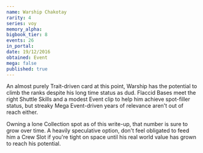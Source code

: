 ```yaml
---
name: Warship Chakotay
rarity: 4
series: voy
memory_alpha:
bigbook_tier: 8
events: 26
in_portal:
date: 19/12/2016
obtained: Event
mega: false
published: true
---
```


An almost purely Trait-driven card at this point, Warship has the potential to climb the ranks despite his long time status as dud. Flaccid Bases meet the right Shuttle Skills and a modest Event clip to help him achieve spot-filler status, but streaky Mega Event-driven years of relevance aren't out of reach either.

Owning a lone Collection spot as of this write-up, that number is sure to grow over time. A heavily 
speculative option, don't feel obligated to feed him a Crew Slot if you're tight on space until his real world value has grown to reach his potential.
